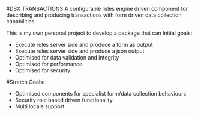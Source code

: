 #DBX TRANSACTIONS 
A configurable rules engine driven component for describing and producing transactions with form driven data collection capabilities.

This is my own personal project to develop a package that can Initial goals:

* Execute rules server side and produce a form as output
* Execute rules server side and produce a json output
* Optimised for data validation and integrity
* Optimised for performance
* Optimised for security

#Stretch Goals:
* Optimised components for specialist form/data collection behaviours
* Security role based driven functionality
* Multi locale support

